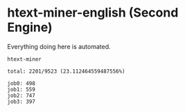 # htext-miner-english (Second Engine)

Everything doing here is automated.

```
htext-miner

total: 2201/9523 (23.112464559487556%)

job0: 498
job1: 559
job2: 747
job3: 397
```